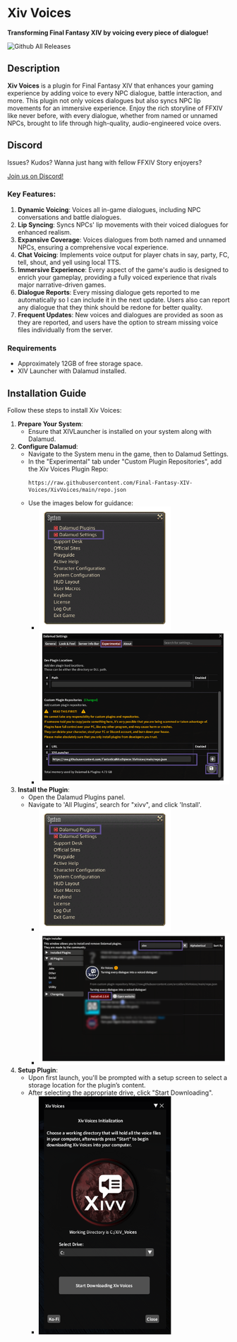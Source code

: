 # Xiv Voices

**Transforming Final Fantasy XIV by voicing every piece of dialogue!**

![Github All Releases](https://img.shields.io/github/downloads/Final-Fantasy-XIV-Voices/XivVoices/total.svg)

## Description

**Xiv Voices** is a plugin for Final Fantasy XIV that enhances your gaming experience by adding voice to every NPC dialogue, battle interaction, and more. This plugin not only voices dialogues but also syncs NPC lip movements for an immersive experience. Enjoy the rich storyline of FFXIV like never before, with every dialogue, whether from named or unnamed NPCs, brought to life through high-quality, audio-engineered voice overs.

## Discord

Issues? Kudos? Wanna just hang with fellow FFXIV Story enjoyers?

[Join us on Discord!](https://discord.gg/jX2vxDRkyq)

### Key Features:

1. **Dynamic Voicing**: Voices all in-game dialogues, including NPC conversations and battle dialogues.
2. **Lip Syncing**: Syncs NPCs' lip movements with their voiced dialogues for enhanced realism.
3. **Expansive Coverage**: Voices dialogues from both named and unnamed NPCs, ensuring a comprehensive vocal experience.
4. **Chat Voicing**: Implements voice output for player chats in say, party, FC, tell, shout, and yell using local TTS.
5. **Immersive Experience**: Every aspect of the game's audio is designed to enrich your gameplay, providing a fully voiced experience that rivals major narrative-driven games.
6. **Dialogue Reports**: Every missing dialogue gets reported to me automatically so I can include it in the next update. Users also can report any dialogue that they think should be redone for better quality.
7. **Frequent Updates**: New voices and dialogues are provided as soon as they are reported, and users have the option to stream missing voice files individually from the server.

### Requirements

- Approximately 12GB of free storage space.
- XIV Launcher with Dalamud installed.

## Installation Guide

Follow these steps to install Xiv Voices:

1. **Prepare Your System**:
   - Ensure that XIVLauncher is installed on your system along with Dalamud.
2. **Configure Dalamud**:
   - Navigate to the System menu in the game, then to Dalamud Settings.
   - In the "Experimental" tab under "Custom Plugin Repositories", add the Xiv Voices Plugin Repo:
     ```
     https://raw.githubusercontent.com/Final-Fantasy-XIV-Voices/XivVoices/main/repo.json
     ```
   - Use the images below for guidance:
     - <img src="https://github.com/Final-Fantasy-XIV-Voices/XivVoices/blob/main/data/1.png" alt="Settings Guide" width="300"/>
     - <img src="https://github.com/Final-Fantasy-XIV-Voices/XivVoices/blob/main/data/2.png" alt="Add Repository" width="600"/>
3. **Install the Plugin**:
   - Open the Dalamud Plugins panel.
   - Navigate to 'All Plugins', search for "xivv", and click 'Install'.
     - <img src="https://github.com/Final-Fantasy-XIV-Voices/XivVoices/blob/main/data/3.png" alt="Add Repository" width="300"/>
     - <img src="https://github.com/Final-Fantasy-XIV-Voices/XivVoices/blob/main/data/4.png" alt="Add Repository" width="600"/>
4. **Setup Plugin**:
   - Upon first launch, you'll be prompted with a setup screen to select a storage location for the plugin’s content.
   - After selecting the appropriate drive, click "Start Downloading".
     - <img src="https://github.com/Final-Fantasy-XIV-Voices/XivVoices/blob/main/data/5.png" alt="Add Repository" width="300"/>
